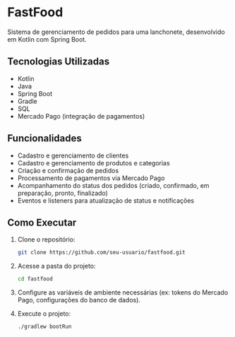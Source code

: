 # FastFood

Sistema de gerenciamento de pedidos para uma lanchonete, desenvolvido em Kotlin com Spring Boot.

## Tecnologias Utilizadas

- Kotlin
- Java
- Spring Boot
- Gradle
- SQL
- Mercado Pago (integração de pagamentos)

## Funcionalidades

- Cadastro e gerenciamento de clientes
- Cadastro e gerenciamento de produtos e categorias
- Criação e confirmação de pedidos
- Processamento de pagamentos via Mercado Pago
- Acompanhamento do status dos pedidos (criado, confirmado, em preparação, pronto, finalizado)
- Eventos e listeners para atualização de status e notificações

## Como Executar

1. Clone o repositório:
   ```sh
   git clone https://github.com/seu-usuario/fastfood.git

2. Acesse a pasta do projeto:
   ```sh
   cd fastfood

3. Configure as variáveis de ambiente necessárias (ex: tokens do Mercado Pago, configurações do banco de dados).

4. Execute o projeto:
    ```sh
    ./gradlew bootRun